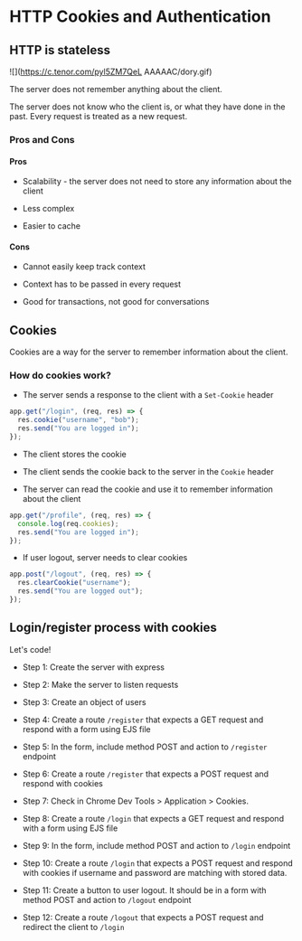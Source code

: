 # HTTP Cookies and Authentication

## HTTP is stateless

![](https://c.tenor.com/pyl5ZM7QeL  AAAAAC/dory.gif)

The server does not remember anything about the client.

The server does not know who the client is, or what they have done in the past. Every request is treated as a new request.

### Pros and Cons

#### Pros

- Scalability - the server does not need to store any information about the client

- Less complex

- Easier to cache

#### Cons

- Cannot easily keep track context

- Context has to be passed in every request

- Good for transactions, not good for conversations

## Cookies

Cookies are a way for the server to remember information about the client.

### How do cookies work?

- The server sends a response to the client with a `Set-Cookie` header

```js
app.get("/login", (req, res) => {
  res.cookie("username", "bob");
  res.send("You are logged in");
});
```

- The client stores the cookie

- The client sends the cookie back to the server in the `Cookie` header

- The server can read the cookie and use it to remember information about the client

```js
app.get("/profile", (req, res) => {
  console.log(req.cookies);
  res.send("You are logged in");
});
```

- If user logout, server needs to clear cookies

```js
app.post("/logout", (req, res) => {
  res.clearCookie("username");
  res.send("You are logged out");
});
```

## Login/register process with cookies

Let's code!

- Step 1: Create the server with express

- Step 2: Make the server to listen requests

- Step 3: Create an object of users

- Step 4: Create a route `/register` that expects a GET request and respond with a form using EJS file

- Step 5: In the form, include method POST and action to `/register` endpoint

- Step 6: Create a route `/register` that expects a POST request and respond with cookies

- Step 7: Check in Chrome Dev Tools > Application > Cookies.

- Step 8: Create a route `/login` that expects a GET request and respond with a form using EJS file

- Step 9: In the form, include method POST and action to `/login` endpoint

- Step 10: Create a route `/login` that expects a POST request and respond with cookies if username and password are matching with stored data.

- Step 11: Create a button to user logout. It should be in a form with method POST and action to `/logout` endpoint

- Step 12: Create a route `/logout` that expects a POST request and redirect the client to `/login`
